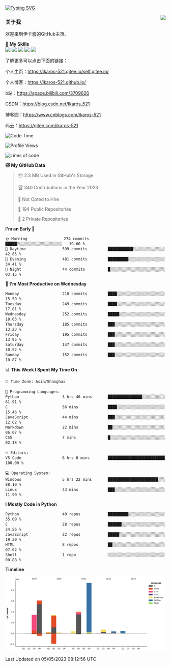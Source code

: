 [![Typing SVG](https://readme-typing-svg.herokuapp.com?size=25&duration=2500&color=8C43EA&vCenter=true&width=200&height=40&lines=Hi+Welcome+%F0%9F%91%8B%F0%9F%8F%BB;I'm+Love丶伊卡洛斯)](https://git.io/typing-svg)

<a href="#">
  <img align="right" src="https://github-readme-stats.vercel.app/api?username=Ikaros-521&count_private=true&show_icons=true&bg_color=15,f2f7fd,E0EAFC" />
</a>

### 关于我

欢迎来到伊卡酱的GitHub主页。

🌟 **My Skills**  
![](https://img.shields.io/badge/-C-A8B9CC?style=flat-square&logo=C&logoColor=fff)
![](https://img.shields.io/badge/-Python-3776AB?style=flat-square&logo=Python&logoColor=fff)
![](https://img.shields.io/badge/-JavaScript-F7DF1E?style=flat-square&logo=JavaScript&logoColor=fff)
![](https://img.shields.io/badge/-C++-00599C?style=flat-square&logo=Cpp&logoColor=fff)
![](https://img.shields.io/badge/-Linux-000000?style=flat-square&logo=Linux&logoColor=fff)

了解更多可以点击下面的链接：

个人主页：https://ikaros-521.gitee.io/self.gitee.io/

个人博客：https://ikaros-521.github.io/   

b站：https://space.bilibili.com/3709626

CSDN：https://blog.csdn.net/Ikaros_521

博客园：https://www.cnblogs.com/ikaros-521

码云：https://gitee.com/ikaros-521

<!--START_SECTION:waka-->
![Code Time](http://img.shields.io/badge/Code%20Time-142%20hrs%2035%20mins-blue)

![Profile Views](http://img.shields.io/badge/Profile%20Views-2-blue)

![Lines of code](https://img.shields.io/badge/From%20Hello%20World%20I%27ve%20Written-7.1%20million%20lines%20of%20code-blue)

**🐱 My GitHub Data** 

> 📦 2.3 MB Used in GitHub's Storage 
 > 
> 🏆 340 Contributions in the Year 2023
 > 
> 🚫 Not Opted to Hire
 > 
> 📜 194 Public Repositories 
 > 
> 🔑 2 Private Repositories 
 > 
**I'm an Early 🐤** 

```text
🌞 Morning                274 commits         █████░░░░░░░░░░░░░░░░░░░░   19.60 % 
🌆 Daytime                599 commits         ███████████░░░░░░░░░░░░░░   42.85 % 
🌃 Evening                481 commits         █████████░░░░░░░░░░░░░░░░   34.41 % 
🌙 Night                  44 commits          █░░░░░░░░░░░░░░░░░░░░░░░░   03.15 % 
```
📅 **I'm Most Productive on Wednesday** 

```text
Monday                   218 commits         ████░░░░░░░░░░░░░░░░░░░░░   15.59 % 
Tuesday                  249 commits         ████░░░░░░░░░░░░░░░░░░░░░   17.81 % 
Wednesday                252 commits         █████░░░░░░░░░░░░░░░░░░░░   18.03 % 
Thursday                 185 commits         ███░░░░░░░░░░░░░░░░░░░░░░   13.23 % 
Friday                   195 commits         ███░░░░░░░░░░░░░░░░░░░░░░   13.95 % 
Saturday                 147 commits         ███░░░░░░░░░░░░░░░░░░░░░░   10.52 % 
Sunday                   152 commits         ███░░░░░░░░░░░░░░░░░░░░░░   10.87 % 
```


📊 **This Week I Spent My Time On** 

```text
🕑︎ Time Zone: Asia/Shanghai

💬 Programming Languages: 
Python                   3 hrs 46 mins       ███████████████░░░░░░░░░░   61.91 % 
C                        56 mins             ████░░░░░░░░░░░░░░░░░░░░░   15.46 % 
JavaScript               44 mins             ███░░░░░░░░░░░░░░░░░░░░░░   12.02 % 
Markdown                 22 mins             ██░░░░░░░░░░░░░░░░░░░░░░░   06.07 % 
CSS                      7 mins              █░░░░░░░░░░░░░░░░░░░░░░░░   02.18 % 

🔥 Editors: 
VS Code                  6 hrs 6 mins        █████████████████████████   100.00 % 

💻 Operating System: 
Windows                  5 hrs 22 mins       ██████████████████████░░░   88.10 % 
Linux                    43 mins             ███░░░░░░░░░░░░░░░░░░░░░░   11.90 % 
```

**I Mostly Code in Python** 

```text
Python                   40 repos            █████████░░░░░░░░░░░░░░░░   35.09 % 
C                        28 repos            ██████░░░░░░░░░░░░░░░░░░░   24.56 % 
JavaScript               22 repos            █████░░░░░░░░░░░░░░░░░░░░   19.30 % 
HTML                     8 repos             ██░░░░░░░░░░░░░░░░░░░░░░░   07.02 % 
Shell                    1 repo              ░░░░░░░░░░░░░░░░░░░░░░░░░   00.88 % 
```



**Timeline**

![Lines of Code chart](https://raw.githubusercontent.com/Ikaros-521/Ikaros-521/main/assets/bar_graph.png)


 Last Updated on 05/05/2023 08:12:56 UTC
<!--END_SECTION:waka-->


<!--
**Ikaros-521/Ikaros-521** is a ✨ _special_ ✨ repository because its `README.md` (this file) appears on your GitHub profile.

Here are some ideas to get you started:

- 🔭 I’m currently working on ...
- 🌱 I’m currently learning ...
- 👯 I’m looking to collaborate on ...
- 🤔 I’m looking for help with ...
- 💬 Ask me about ...
- 📫 How to reach me: ...
- 😄 Pronouns: ...
- ⚡ Fun fact: ...
-->

